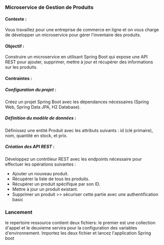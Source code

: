 ### Microservice de Gestion de Produits

#### Contexte : 
Vous travaillez pour une entreprise de commerce en ligne et on vous charge de développer un microservice pour gérer l'inventaire des produits.

#### Objectif : 
Construire un microservice en utilisant Spring Boot qui expose une API REST pour ajouter, supprimer, mettre à jour et récupérer des informations sur les produits.

#### Contraintes :

##### Configuration du projet :
Créez un projet Spring Boot avec les dépendances nécessaires (Spring Web, Spring Data JPA, H2 Database).

##### Définition du modèle de données :
Définissez une entité Produit avec les attributs suivants : id (clé primaire), nom, quantité en stock, et prix.

##### Création des API REST : 
Développez un contrôleur REST avec les endpoints nécessaire pour effectuer les opérations suivantes :

* Ajouter un nouveau produit.
* Récupérer la liste de tous les produits.
* Récupérer un produit spécifique par son ID.
* Mettre à jour un produit existant.
* Supprimer un produit >> sécuriser cette partie avec une authentification basic

### Lancement 
le repertoire ressource contient deux fichiers: le premier est une collection d'appel et le deuxieme servira pour la configuration des variables d'environnement.
Importez les deux fichier et lancez l'application Spring boot 
